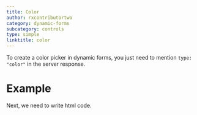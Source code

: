 ```yaml
---
title: Color
author: rxcontributortwo
category: dynamic-forms
subcategory: controls
type: simple
linktitle: color
---
```


<div class="title-bar"><p>

To create a color picker in dynamic forms, you just need to mention `type: "color"` in the server response.</p></div>

# Example

<div component="app-code" key="color-complete-component"></div> 
Next, we need to write html code.
<div component="app-code" key="color-complete-html"></div> 
<div component="app-example-runner" ref-component="app-color-complete"></div>